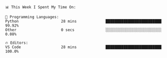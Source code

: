 <!--START_SECTION:waka-->
```text
📊 This Week I Spent My Time On: 

💬 Programming Languages: 
Python                   28 mins             █████████████████████████   99.92% 
Other                    0 secs              ░░░░░░░░░░░░░░░░░░░░░░░░░   0.08%

🔥 Editors: 
VS Code                  28 mins             █████████████████████████   100.0%
```


<!--END_SECTION:waka-->
